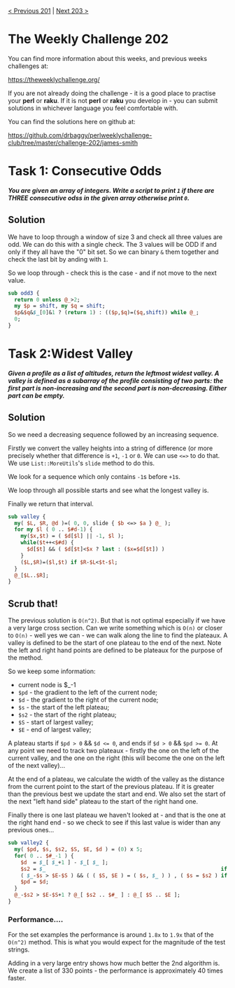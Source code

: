 [< Previous 201](https://github.com/drbaggy/perlweeklychallenge-club/tree/master/challenge-201/james-smith) |
[Next 203 >](https://github.com/drbaggy/perlweeklychallenge-club/tree/master/challenge-203/james-smith)

# The Weekly Challenge 202

You can find more information about this weeks, and previous weeks challenges at:

  https://theweeklychallenge.org/

If you are not already doing the challenge - it is a good place to practise your
**perl** or **raku**. If it is not **perl** or **raku** you develop in - you can
submit solutions in whichever language you feel comfortable with.

You can find the solutions here on github at:

https://github.com/drbaggy/perlweeklychallenge-club/tree/master/challenge-202/james-smith

# Task 1: Consecutive Odds

***You are given an array of integers. Write a script to print `1` if there are **THREE** consecutive odss in the given array otherwise print `0`.***

## Solution

We have to loop through a window of size 3 and check all three values are odd. We can do this with a single check. The 3 values will be ODD if and only if they all have the "0" bit set. So we can binary `&` them together and check the last bit by anding with `1`.

So we loop through - check this is the case - and if not move to the next value.

```perl
sub odd3 {
  return 0 unless @_>2;
  my $p = shift, my $q = shift;
  $p&$q&$_[0]&1 ? (return 1) : (($p,$q)=($q,shift)) while @_;
  0;
}
```

# Task 2:Widest Valley

***Given a profile as a list of altitudes, return the leftmost widest valley. A valley is defined as a subarray of the profile consisting of two parts: the first part is non-increasing and the second part is non-decreasing. Either part can be empty.***

## Solution

So we need a decreasing sequence followed by an increasing sequence.

Firstly we convert the valley heights into a string of difference (or more precisely whether that difference is `+1`, `-1` or `0`. We can use `<=>` to do that. We use `List::MoreUtils`'s `slide` method to do this.

We look for a sequence which only contains `-1`s before `+1`s.

We loop through all possible starts and see what the longest valley is.

Finally we return that interval.

```perl
sub valley {
  my( $L, $R, @d )=( 0, 0, slide { $b <=> $a } @_ );
  for my $l ( 0 .. $#d-1) {
    my($x,$t) = ( $d[$l] || -1, $l );
    while($t++<$#d) {
      $d[$t] && ( $d[$t]<$x ? last : ($x=$d[$t]) )
    }
    ($L,$R)=($l,$t) if $R-$L<$t-$l;
  }
  @_[$L..$R];
}
```

## Scrub that!

The previous solution is `O(n^2)`. But that is not optimal especially if we have a very large cross section. Can we write something which is `O(n)` or closer to `O(n)` - well yes we can - we can walk along the line to find the plateaux. A valley is defined to be the start of one plateau to the end of the next. Note the left and right hand points are defined to be plateaux for the purpose of the method.

So we keep some information:

 * current node is $_-1
 * `$pd` - the gradient to the left of the current node;
 * `$d`  - the gradient to the right of the current node;
 * `$s`  - the start of the left plateau;
 * `$s2` - the start of the right plateau;
 * `$S`  - start of largest valley;
 * `$E`  - end of largest valley;

A plateau starts if `$pd > 0` && `$d <= 0`, and ends if `$d > 0` && `$pd >= 0`. At any point we need to track two plateaux - firstly the one on the left of the current valley, and the one on the right (this will become the one on the left of the next valley)...

At the end of a plateau, we calculate the width of the valley as the distance from the current point to the start of the previous plateau. If it is greater than the previous best we update the start and end. We also set the start of the next "left hand side" plateau to the start of the right hand one.

Finally there is one last plateau we haven't looked at - and that is the one at the right hand end - so we check to see if this last value is wider than any previous ones...

```perl
sub valley2 {
  my( $pd, $s, $s2, $S, $E, $d ) = (0) x 5;
  for( 0 .. $#_-1 ) {
    $d  = $_[ $_+1 ] - $_[ $_ ];
    $s2 = $_                                                        if $pd > 0 && $d  <= 0; ## Start of plateau
    ( $_-$s > $E-$S ) && ( ( $S, $E ) = ( $s, $_ ) ) , ( $s = $s2 ) if $d  < 0 && $pd >= 0; ## End of plateau
    $pd = $d;
  }
  @_-$s2 > $E-$S+1 ? @_[ $s2 .. $#_ ] : @_[ $S .. $E ];
}
```

### Performance....

For the set examples the performance is around `1.8x` to `1.9x` that of the `O(n^2)` method. This is what you would expect for the magnitude of the test strings.

Adding in a very large entry shows how much better the 2nd algorithm is. We create a list of 330 points - the performance is approximately 40 times faster.
